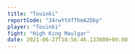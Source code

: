 ```yaml
---
title: "Touinki"
reportCode: "34rwYtXfThmA2Dbp"
player: "Touinki"
fight: "High King Maulgar"
date: 2021-06-27T18:56:46.133000+00:00
---
```

